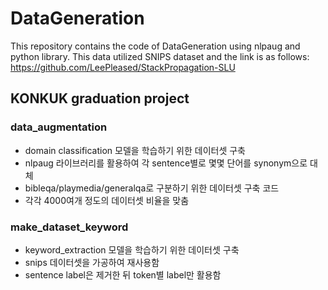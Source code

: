 # DataGeneration

This repository contains the code of DataGeneration using nlpaug and python library.
This data utilized SNIPS dataset and the link is as follows:
https://github.com/LeePleased/StackPropagation-SLU

## KONKUK graduation project

### data_augmentation
* domain classification 모델을 학습하기 위한 데이터셋 구축
* nlpaug 라이브러리를 활용하여 각 sentence별로 몇몇 단어를 synonym으로 대체
* bibleqa/playmedia/generalqa로 구분하기 위한 데이터셋 구축 코드
* 각각 4000여개 정도의 데이터셋 비율을 맞춤

### make_dataset_keyword
* keyword_extraction 모델을 학습하기 위한 데이터셋 구축
* snips 데이터셋을 가공하여 재사용함
* sentence label은 제거한 뒤 token별 label만 활용함
